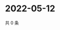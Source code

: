 # 2022-05-12

共 0 条

<!-- BEGIN WEIBO -->
<!-- 最后更新时间 Thu May 12 2022 02:02:55 GMT+0800 (China Standard Time) -->

<!-- END WEIBO -->
